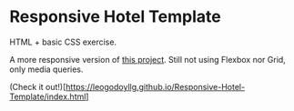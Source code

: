 # Responsive Hotel Template
HTML + basic CSS exercise.

A more responsive version of [this project](https://github.com/leogodoyllg/Static-Hotel-Template).
Still not using Flexbox nor Grid, only media queries.

(Check it out!)[https://leogodoyllg.github.io/Responsive-Hotel-Template/index.html]
